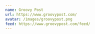 ```yaml
---
name: Groovy Post
url: https://www.groovypost.com/
avatar: /images/groovypost.png
feed: https://www.groovypost.com/feed/
---
```

